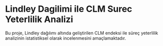# Lindley Dagilimi ile CLM Surec Yeterlilik Analizi
Bu proje, Lindley dağılımı altında geliştirilen CLM endeksi ile süreç yeterlilik analizinin istatistiksel olarak incelenmesini amaçlamaktadır.
